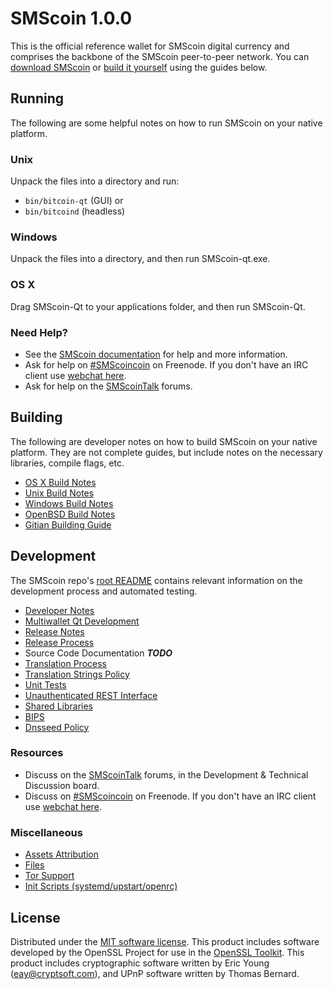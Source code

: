 SMScoin 1.0.0
=====================

This is the official reference wallet for SMScoin digital currency and comprises the backbone of the SMScoin peer-to-peer network. You can [download SMScoin](https://SMScoincoin.io) or [build it yourself](#building) using the guides below.

Running
---------------------
The following are some helpful notes on how to run SMScoin on your native platform.

### Unix

Unpack the files into a directory and run:

- `bin/bitcoin-qt` (GUI) or
- `bin/bitcoind` (headless)

### Windows

Unpack the files into a directory, and then run SMScoin-qt.exe.

### OS X

Drag SMScoin-Qt to your applications folder, and then run SMScoin-Qt.

### Need Help?

* See the [SMScoin documentation](https://SMScoincoin.atlassian.net/wiki/display/DOC)
for help and more information.
* Ask for help on [#SMScoincoin](http://webchat.freenode.net?channels=SMScoincoin) on Freenode. If you don't have an IRC client use [webchat here](http://webchat.freenode.net?channels=SMScoincoin).
* Ask for help on the [SMScoinTalk](https://SMScointalk.org/) forums.

Building
---------------------
The following are developer notes on how to build SMScoin on your native platform. They are not complete guides, but include notes on the necessary libraries, compile flags, etc.

- [OS X Build Notes](build-osx.md)
- [Unix Build Notes](build-unix.md)
- [Windows Build Notes](build-windows.md)
- [OpenBSD Build Notes](build-openbsd.md)
- [Gitian Building Guide](gitian-building.md)

Development
---------------------
The SMScoin repo's [root README](/README.md) contains relevant information on the development process and automated testing.

- [Developer Notes](developer-notes.md)
- [Multiwallet Qt Development](multiwallet-qt.md)
- [Release Notes](release-notes.md)
- [Release Process](release-process.md)
- Source Code Documentation ***TODO***
- [Translation Process](translation_process.md)
- [Translation Strings Policy](translation_strings_policy.md)
- [Unit Tests](unit-tests.md)
- [Unauthenticated REST Interface](REST-interface.md)
- [Shared Libraries](shared-libraries.md)
- [BIPS](bips.md)
- [Dnsseed Policy](dnsseed-policy.md)

### Resources
* Discuss on the [SMScoinTalk](https://SMScointalk.org/) forums, in the Development & Technical Discussion board.
* Discuss on [#SMScoincoin](http://webchat.freenode.net/?channels=SMScoincoin) on Freenode. If you don't have an IRC client use [webchat here](http://webchat.freenode.net/?channels=SMScoincoin).

### Miscellaneous
- [Assets Attribution](assets-attribution.md)
- [Files](files.md)
- [Tor Support](tor.md)
- [Init Scripts (systemd/upstart/openrc)](init.md)

License
---------------------
Distributed under the [MIT software license](http://www.opensource.org/licenses/mit-license.php).
This product includes software developed by the OpenSSL Project for use in the [OpenSSL Toolkit](https://www.openssl.org/). This product includes
cryptographic software written by Eric Young ([eay@cryptsoft.com](mailto:eay@cryptsoft.com)), and UPnP software written by Thomas Bernard.
